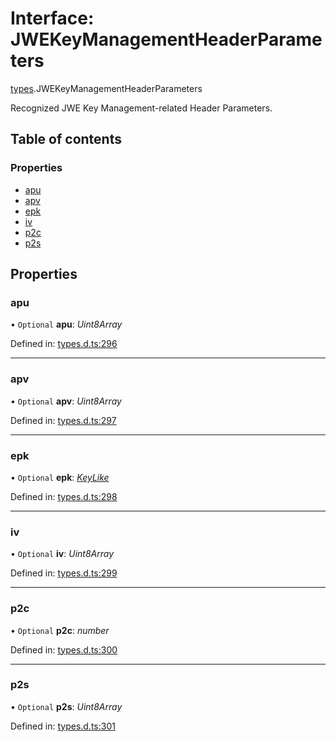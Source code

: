 # Interface: JWEKeyManagementHeaderParameters

[types](../modules/types.md).JWEKeyManagementHeaderParameters

Recognized JWE Key Management-related Header Parameters.

## Table of contents

### Properties

- [apu](types.jwekeymanagementheaderparameters.md#apu)
- [apv](types.jwekeymanagementheaderparameters.md#apv)
- [epk](types.jwekeymanagementheaderparameters.md#epk)
- [iv](types.jwekeymanagementheaderparameters.md#iv)
- [p2c](types.jwekeymanagementheaderparameters.md#p2c)
- [p2s](types.jwekeymanagementheaderparameters.md#p2s)

## Properties

### apu

• `Optional` **apu**: *Uint8Array*

Defined in: [types.d.ts:296](https://github.com/panva/jose/blob/v3.11.3/src/types.d.ts#L296)

___

### apv

• `Optional` **apv**: *Uint8Array*

Defined in: [types.d.ts:297](https://github.com/panva/jose/blob/v3.11.3/src/types.d.ts#L297)

___

### epk

• `Optional` **epk**: [*KeyLike*](../types/types.keylike.md)

Defined in: [types.d.ts:298](https://github.com/panva/jose/blob/v3.11.3/src/types.d.ts#L298)

___

### iv

• `Optional` **iv**: *Uint8Array*

Defined in: [types.d.ts:299](https://github.com/panva/jose/blob/v3.11.3/src/types.d.ts#L299)

___

### p2c

• `Optional` **p2c**: *number*

Defined in: [types.d.ts:300](https://github.com/panva/jose/blob/v3.11.3/src/types.d.ts#L300)

___

### p2s

• `Optional` **p2s**: *Uint8Array*

Defined in: [types.d.ts:301](https://github.com/panva/jose/blob/v3.11.3/src/types.d.ts#L301)
